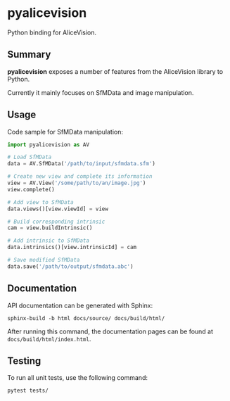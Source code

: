 # pyalicevision

Python binding for AliceVision.

## Summary

**pyalicevision** exposes a number of features from the AliceVision library to Python.

Currently it mainly focuses on SfMData and image manipulation.

## Usage

Code sample for SfMData manipulation:
```python
import pyalicevision as AV

# Load SfMData
data = AV.SfMData('/path/to/input/sfmdata.sfm')

# Create new view and complete its information
view = AV.View('/some/path/to/an/image.jpg')
view.complete()

# Add view to SfMData
data.views()[view.viewId] = view

# Build corresponding intrinsic
cam = view.buildIntrinsic()

# Add intrinsic to SfMData
data.intrinsics()[view.intrinsicId] = cam

# Save modified SfMData
data.save('/path/to/output/sfmdata.abc')
```

## Documentation

API documentation can be generated with Sphinx:
```
sphinx-build -b html docs/source/ docs/build/html/
```

After running this command, the documentation pages can be found at `docs/build/html/index.html`.

## Testing

To run all unit tests, use the following command:
```
pytest tests/
```

